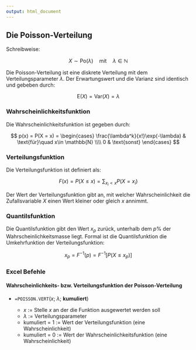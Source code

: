 ```yaml
---
output: html_document
---
```


## Die Poisson-Verteilung

Schreibweise:

$$ X \sim \text{Po}(\lambda) \quad\text{mit}\quad \lambda \in \mathbb{N} $$

Die Poisson-Verteilung ist eine diskrete Verteilung mit dem Verteilungsparameter $\lambda$.
Der Erwartungswert und die Varianz sind identisch und gebeben durch:

$$ \text{E}(X) = \text{Var}(X) = \lambda $$

### Wahrscheinlichkeitsfunktion

Die Wahrscheinlichkeitsfunktion ist gegeben durch:

$$ p(x) = P(X = x) = \begin{cases} \frac{\lambda^k}{x!}\exp(-\lambda) & \text{für}\quad x\in \mathbb{N} \\\\ 0 & \text{sonst} \end{cases} $$

### Verteilungsfunktion

Die Verteilungsfunktion ist definiert als:

$$ F(x) = P(X \leq x) = \sum_{x_i < x}P(X = x_i) $$

Der Wert der Verteilungsfunktion gibt an, mit welcher Wahrscheinlichkeit die 
Zufallsvariable $X$ einen Wert kleiner oder gleich $x$ annimmt.

### Quantilsfunktion

Die Quantilsfunktion gibt den Wert $x_p$ zurück, unterhalb dem $p$% der Wahrscheinlichkeitsmasse liegt. 
Formal ist die Quantilsfunktion die Umkehrfunktion der Verteilungsfunktion:

$$ x_p = F^{-1}(p) = F^{-1}[P(X \leq x_p)] $$

### Excel Befehle

#### Wahrscheinlichkeits- bzw. Verteilungsfunktion der Poisson-Verteilung

+ `=POISSON.VERT`($x$; $\lambda$; **kumuliert**)

    + $x$ := Stelle $x$ an der die Funktion ausgewertet werden soll 
    + $\lambda$ := Verteilungsparameter
    + kumuliert = 1 := Wert der Verteilungsfunktion (eine Wahrscheinlichkeit)
    + kumuliert = 0 := Wert der Wahrscheinlichkeitsfunktion (eine Wahrscheinlichkeit)

